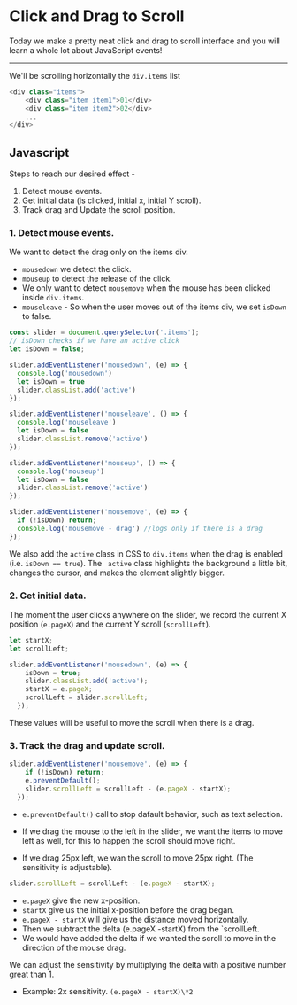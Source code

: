 # Click and Drag to Scroll

Today we make a pretty neat click and drag to scroll interface and you will learn a whole lot about JavaScript events!

---

We'll be scrolling horizontally the `div.items` list

```Javascript
<div class="items">
    <div class="item item1">01</div>
    <div class="item item2">02</div>
    ...
</div>
```

## Javascript

Steps to reach our desired effect -

1. Detect mouse events.
2. Get initial data (is clicked, initial x, initial Y scroll).
3. Track drag and Update the scroll position.

### 1. Detect mouse events.

We want to detect the drag only on the items div.

- `mousedown` we detect the click.
- `mouseup` to detect the release of the click.
- We only want to detect `mousemove` when the mouse has been clicked inside `div.items`.
- `mouseleave` - So when the user moves out of the items div, we set `isDown` to false.

```Javascript
const slider = document.querySelector('.items');
// isDown checks if we have an active click
let isDown = false;

slider.addEventListener('mousedown', (e) => {
  console.log('mousedown')
  let isDown = true
  slider.classList.add('active')
});

slider.addEventListener('mouseleave', () => {
  console.log('mouseleave')
  let isDown = false
  slider.classList.remove('active')
});

slider.addEventListener('mouseup', () => {
  console.log('mouseup')
  let isDown = false
  slider.classList.remove('active')
});

slider.addEventListener('mousemove', (e) => {
  if (!isDown) return;
  console.log('mousemove - drag') //logs only if there is a drag
});
```

We also add the `active` class in CSS to `div.items` when the drag is enabled (i.e. `isDown == true`). The ` active` class highlights the background a little bit, changes the cursor, and makes the element slightly bigger.

### 2. Get initial data.

The moment the user clicks anywhere on the slider, we record the current X position (`e.pageX`) and the current Y scroll (`scrollLeft`).

```Javascript
let startX;
let scrollLeft;

slider.addEventListener('mousedown', (e) => {
    isDown = true;
    slider.classList.add('active');
    startX = e.pageX;
    scrollLeft = slider.scrollLeft;
  });

```

These values will be useful to move the scroll when there is a drag.

### 3. Track the drag and update scroll.

```Javascript
slider.addEventListener('mousemove', (e) => {
    if (!isDown) return;
    e.preventDefault();
    slider.scrollLeft = scrollLeft - (e.pageX - startX);
  });
```

- `e.preventDefault()` call to stop dafault behavior, such as text selection.

- If we drag the mouse to the left in the slider, we want the items to move left as well, for this to happen the scroll should move right.

- If we drag 25px left, we wan the scroll to move 25px right. (The sensitivity is adjustable).

```Javascript
slider.scrollLeft = scrollLeft - (e.pageX - startX);
```

- `e.pageX` give the new x-position.
- `startX` give us the initial x-position before the drag began.
- `e.pageX - startX` will give us the distance moved horizontally.
- Then we subtract the delta (e.pageX -startX) from the `scrollLeft.
- We would have added the delta if we wanted the scroll to move in the direction of the mouse drag.

We can adjust the sensitivity by multiplying the delta with a positive number great than 1.

- Example: 2x sensitivity.
  `(e.pageX - startX)\*2`
